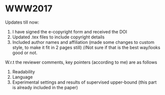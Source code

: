 # WWW2017

Updates till now:

1. I have signed the e-copyright form and received the DOI
2. Updated .tex files to include copyright details
3. Included author names and affiliation (made some changes to custom style, to make it fit in 2 pages still) //Not sure if that is the best way/looks good or not.

W.r.t the reviewer comments, key pointers (according to me) are as follows

1. Readability
2. Language
3. Experimental settings and results of supervised upper-bound (this part is already included in the paper)

